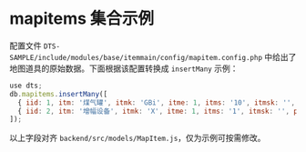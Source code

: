 # mapitems 集合示例

配置文件 `DTS-SAMPLE/include/modules/base/itemmain/config/mapitem.config.php` 中给出了地图道具的原始数据。下面根据该配置转换成 `insertMany` 示例：

```javascript
use dts;
db.mapitems.insertMany([
  { iid: 1, itm: '煤气罐', itmk: 'GBi', itme: 1, itms: '10', itmsk: '', pls: 0 },
  { iid: 2, itm: '增幅设备', itmk: 'X', itme: 1, itms: '1', itmsk: '', pls: 1 }
]);
```

以上字段对齐 `backend/src/models/MapItem.js`，仅为示例可按需修改。
